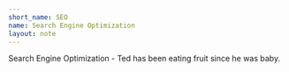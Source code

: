 ```yaml
---
short_name: SEO
name: Search Engine Optimization
layout: note
---
```

Search Engine Optimization - Ted has been eating fruit since he was baby.
